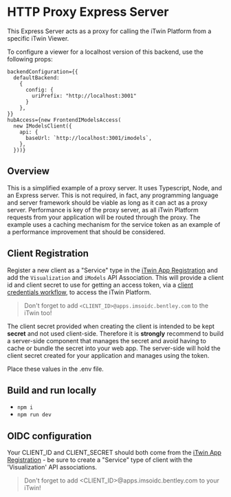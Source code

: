 # HTTP Proxy Express Server

This Express Server acts as a proxy for calling the iTwin Platform from a specific iTwin Viewer.

To configure a viewer for a localhost version of this backend, use the following props:

```tsx
backendConfiguration={{
  defaultBackend: 
    {
      config: {
        uriPrefix: "http://localhost:3001"
      }
    },
}}
hubAccess={new FrontendIModelsAccess(
  new IModelsClient({
    api: {
      baseUrl: `http://localhost:3001/imodels`,
    },
  }))}
```

## Overview

This is a simplified example of a proxy server. It uses Typescript, Node, and an Express server. This is not required, in fact, any programming language and server framework should be viable as long as it can act as a proxy server. Performance is key of the proxy server, as all iTwin Platform requests from your application will be routed through the proxy. The example uses a caching mechanism for the service token as an example of a performance improvement that should be considered.

## Client Registration

Register a new client as a "Service" type in the [iTwin App Registration](https://developer.bentley.com/my-apps/) and add the `Visualization` and `iModels` API Association. This will provide a client id and client secret to use for getting an access token, via a [client credentials workflow](https://developer.bentley.com/apis/overview/authorization/#clientcredentialflow), to access the iTwin Platform.

> Don't forget to add `<CLIENT_ID>@apps.imsoidc.bentley.com` to the iTwin too!

The client secret provided when creating the client is intended to be kept __secret__ and not used client-side. Therefore it is __strongly__ recommend to build a server-side component that manages the secret and avoid having to cache or bundle the secret into your web app. The server-side will hold the client secret created for your application and manages using the token.

Place these values in the .env file.

## Build and run locally

- `npm i`
- `npm run dev`

## OIDC configuration

Your CLIENT_ID and CLIENT_SECRET should both come from the [iTwin App Registration](https://developer.bentley.com/my-apps/) - be sure to create a "Service" type of client
with the 'Visualization' API associations.

  >Don't forget to add <CLIENT_ID>@apps.imsoidc.bentley.com to your iTwin!
